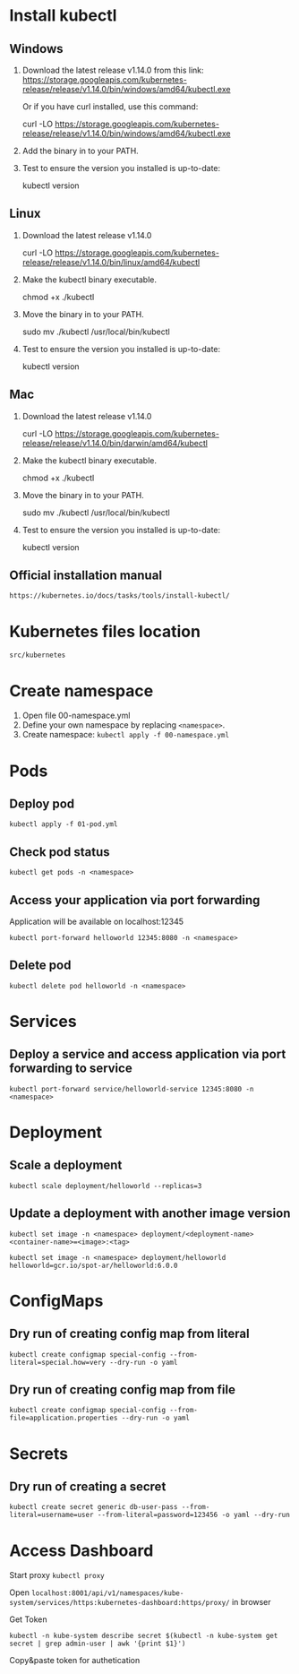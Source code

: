 # Install kubectl

## Windows

1. Download the latest release v1.14.0 from this link: https://storage.googleapis.com/kubernetes-release/release/v1.14.0/bin/windows/amd64/kubectl.exe

    Or if you have curl installed, use this command:

    curl -LO https://storage.googleapis.com/kubernetes-release/release/v1.14.0/bin/windows/amd64/kubectl.exe

2. Add the binary in to your PATH.

3. Test to ensure the version you installed is up-to-date:

    kubectl version

## Linux

1. Download the latest release v1.14.0 

    curl -LO https://storage.googleapis.com/kubernetes-release/release/v1.14.0/bin/linux/amd64/kubectl
    
2. Make the kubectl binary executable.

    chmod +x ./kubectl

3. Move the binary in to your PATH.

    sudo mv ./kubectl /usr/local/bin/kubectl

4. Test to ensure the version you installed is up-to-date:

    kubectl version

## Mac

1. Download the latest release v1.14.0 

    curl -LO https://storage.googleapis.com/kubernetes-release/release/v1.14.0/bin/darwin/amd64/kubectl
    
2. Make the kubectl binary executable.

    chmod +x ./kubectl

3. Move the binary in to your PATH.

    sudo mv ./kubectl /usr/local/bin/kubectl

4. Test to ensure the version you installed is up-to-date:

    kubectl version


## Official installation manual

    https://kubernetes.io/docs/tasks/tools/install-kubectl/

# Kubernetes files location
    src/kubernetes

# Create namespace 
1. Open file 00-namespace.yml
1. Define your own namespace by replacing `<namespace>`.
2. Create namespace: `kubectl apply -f 00-namespace.yml`

# Pods

## Deploy pod

`kubectl apply -f 01-pod.yml`

## Check pod status

`kubectl get pods -n <namespace>`

## Access your application via port forwarding

Application will be available on localhost:12345

`kubectl port-forward helloworld 12345:8080 -n <namespace>`

## Delete pod

`kubectl delete pod helloworld -n <namespace>`

# Services

## Deploy a service and access application via port forwarding to service

`kubectl port-forward service/helloworld-service 12345:8080 -n <namespace>`

# Deployment

## Scale a deployment 
`kubectl scale deployment/helloworld --replicas=3`

## Update a deployment with another image version

`kubectl set image -n <namespace> deployment/<deployment-name> <container-name>=<image>:<tag>`

`kubectl set image -n <namespace> deployment/helloworld helloworld=gcr.io/spot-ar/helloworld:6.0.0`

# ConfigMaps
## Dry run of creating config map from literal
`kubectl create configmap special-config --from-literal=special.how=very --dry-run -o yaml`

## Dry run of creating config map from file
`kubectl create configmap special-config --from-file=application.properties --dry-run -o yaml`

# Secrets
## Dry run of creating a secret 
`kubectl create secret generic db-user-pass --from-literal=username=user --from-literal=password=123456 -o yaml --dry-run`

# Access Dashboard

Start proxy
`kubectl proxy`

Open `localhost:8001/api/v1/namespaces/kube-system/services/https:kubernetes-dashboard:https/proxy/` in browser

Get Token

`kubectl -n kube-system describe secret $(kubectl -n kube-system get secret | grep admin-user | awk '{print $1}')`

Copy&paste token for authetication




